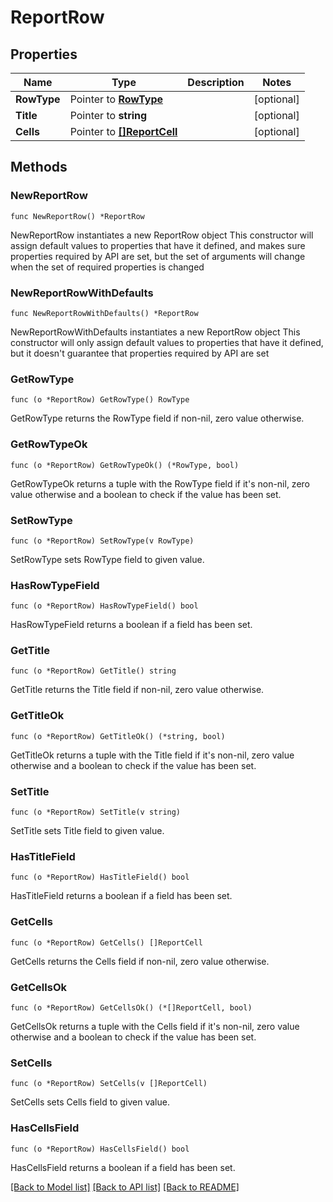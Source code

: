 # ReportRow

## Properties

Name | Type | Description | Notes
------------ | ------------- | ------------- | -------------
**RowType** | Pointer to [**RowType**](RowType.md) |  | [optional] 
**Title** | Pointer to **string** |  | [optional] 
**Cells** | Pointer to [**[]ReportCell**](ReportCell.md) |  | [optional] 

## Methods

### NewReportRow

`func NewReportRow() *ReportRow`

NewReportRow instantiates a new ReportRow object
This constructor will assign default values to properties that have it defined,
and makes sure properties required by API are set, but the set of arguments
will change when the set of required properties is changed

### NewReportRowWithDefaults

`func NewReportRowWithDefaults() *ReportRow`

NewReportRowWithDefaults instantiates a new ReportRow object
This constructor will only assign default values to properties that have it defined,
but it doesn't guarantee that properties required by API are set

### GetRowType

`func (o *ReportRow) GetRowType() RowType`

GetRowType returns the RowType field if non-nil, zero value otherwise.

### GetRowTypeOk

`func (o *ReportRow) GetRowTypeOk() (*RowType, bool)`

GetRowTypeOk returns a tuple with the RowType field if it's non-nil, zero value otherwise
and a boolean to check if the value has been set.

### SetRowType

`func (o *ReportRow) SetRowType(v RowType)`

SetRowType sets RowType field to given value.

### HasRowTypeField

`func (o *ReportRow) HasRowTypeField() bool`

HasRowTypeField returns a boolean if a field has been set.

### GetTitle

`func (o *ReportRow) GetTitle() string`

GetTitle returns the Title field if non-nil, zero value otherwise.

### GetTitleOk

`func (o *ReportRow) GetTitleOk() (*string, bool)`

GetTitleOk returns a tuple with the Title field if it's non-nil, zero value otherwise
and a boolean to check if the value has been set.

### SetTitle

`func (o *ReportRow) SetTitle(v string)`

SetTitle sets Title field to given value.

### HasTitleField

`func (o *ReportRow) HasTitleField() bool`

HasTitleField returns a boolean if a field has been set.

### GetCells

`func (o *ReportRow) GetCells() []ReportCell`

GetCells returns the Cells field if non-nil, zero value otherwise.

### GetCellsOk

`func (o *ReportRow) GetCellsOk() (*[]ReportCell, bool)`

GetCellsOk returns a tuple with the Cells field if it's non-nil, zero value otherwise
and a boolean to check if the value has been set.

### SetCells

`func (o *ReportRow) SetCells(v []ReportCell)`

SetCells sets Cells field to given value.

### HasCellsField

`func (o *ReportRow) HasCellsField() bool`

HasCellsField returns a boolean if a field has been set.


[[Back to Model list]](../README.md#documentation-for-models) [[Back to API list]](../README.md#documentation-for-api-endpoints) [[Back to README]](../README.md)


